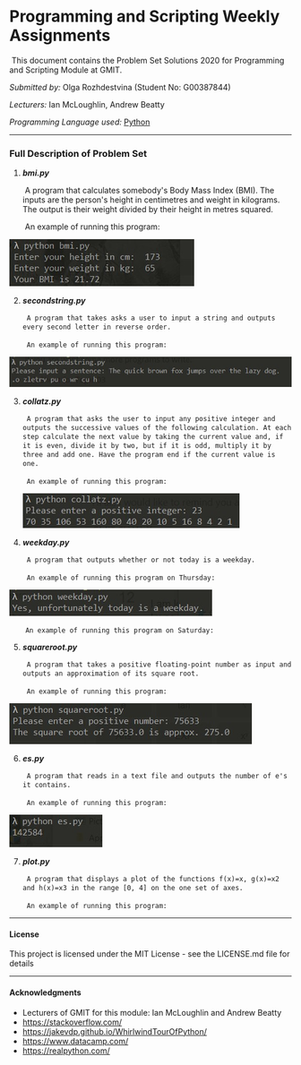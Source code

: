 # Programming and Scripting Weekly Assignments

​	This document contains the Problem Set Solutions 2020 for Programming and Scripting Module at GMIT. 

*Submitted by:* Olga Rozhdestvina (Student No: G00387844) 

*Lecturers:* Ian McLoughlin, Andrew Beatty 

*Programming Language used:* [Python](https://www.python.org/)

------

### Full Description of Problem Set

1. ***bmi.py***
    	
    ​	A program that calculates somebody's Body Mass Index (BMI). The inputs are the person's height in centimetres and weight in kilograms. The output is their weight divided by their height in metres squared.
    	
   ​	An example of running this program: 

  ![](https://raw.githubusercontent.com/olgarozhdestvina/pands-problems-2020/master/Problem%20Set/Examples%20of%20running%20the%20code/bmi.py.jpg)



2. ***secondstring.py***

        A program that takes asks a user to input a string and outputs every second letter in reverse order.

        An example of running this program:

  ![](https://raw.githubusercontent.com/olgarozhdestvina/pands-problems-2020/master/Problem%20Set/Examples%20of%20running%20the%20code/secondstring.py.jpg)



3. ***collatz.py***

        A program that asks the user to input any positive integer and outputs the successive values of the following calculation. At each step calculate the next value by taking the current value and, if it is even, divide it by two, but if it is odd, multiply it by three and add one. Have the program end if the current value is one.

        An example of running this program: 

   ![](https://raw.githubusercontent.com/olgarozhdestvina/pands-problems-2020/master/Problem%20Set/Examples%20of%20running%20the%20code/collatz.py.jpg) 

   

4. ***weekday.py***


        A program that outputs whether or not today is a weekday. 

        An example of running this program on Thursday:

  ![](https://raw.githubusercontent.com/olgarozhdestvina/pands-problems-2020/master/Problem%20Set/Examples%20of%20running%20the%20code/weekday.py%20Thursday.jpg)

        An example of running this program on Saturday:

  
5. ***squareroot.py***


        A program that takes a positive floating-point number as input and outputs an approximation of its square root. 

        An example of running this program:


![](https://raw.githubusercontent.com/olgarozhdestvina/pands-problems-2020/master/Problem%20Set/Examples%20of%20running%20the%20code/squareroot.py.jpg) 



6. ***es.py***


        A program that reads in a text file and outputs the number of e's it contains. 

        An example of running this program:


![](https://raw.githubusercontent.com/olgarozhdestvina/pands-problems-2020/master/Problem%20Set/Examples%20of%20running%20the%20code/es.py.jpg) 


7. ***plot.py***

        A program that displays a plot of the functions f(x)=x, g(x)=x2 and h(x)=x3 in the range [0, 4] on the one set of axes.

        An example of running this program:


------

#### License

This project is licensed under the MIT License - see the LICENSE.md file for details

------

#### Acknowledgments

- Lecturers of GMIT for this module: Ian McLoughlin and Andrew Beatty 
- https://stackoverflow.com/
- https://jakevdp.github.io/WhirlwindTourOfPython/
- https://www.datacamp.com/
- https://realpython.com/
